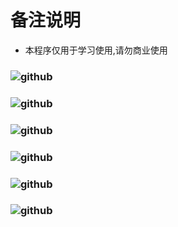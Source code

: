 # 备注说明
 * 本程序仅用于学习使用,请勿商业使用
### ![github](https://github.com/liyueliang/wgwg/blob/master/platforms/ios/screenpng/1.png?raw=true)  
### ![github](https://github.com/liyueliang/wgwg/blob/master/platforms/ios/screenpng/2.png?raw=true)  
### ![github](https://github.com/liyueliang/wgwg/blob/master/platforms/ios/screenpng/3.png?raw=true)  
### ![github](https://github.com/liyueliang/wgwg/blob/master/platforms/ios/screenpng/4.png?raw=true)  
### ![github](https://github.com/liyueliang/wgwg/blob/master/platforms/ios/screenpng/5.png?raw=true)  
### ![github](https://github.com/liyueliang/wgwg/blob/master/platforms/ios/screenpng/6.png?raw=true)  
